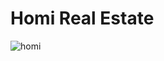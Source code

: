# Homi Real Estate

![homi](https://github.com/khanahmed22/Homi-Real-Estate/assets/149488316/245a7220-aa93-4a5e-ae8b-23096e55baa4)

